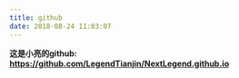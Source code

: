 ```yaml
---
title: github
date: 2018-08-24 11:03:07
---
```

**这是小亮的github:**
**https://github.com/LegendTianjin/NextLegend.github.io**
